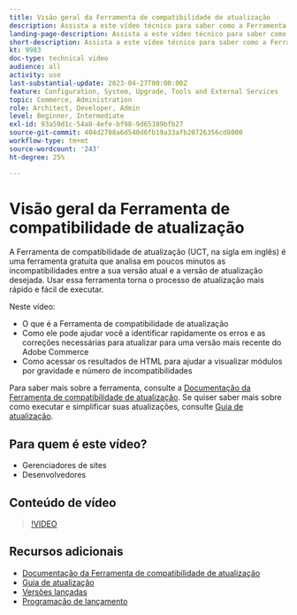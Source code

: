```yaml
---
title: Visão geral da Ferramenta de compatibilidade de atualização
description: Assista a este vídeo técnico para saber como a Ferramenta de compatibilidade de atualização pode tornar sua próxima atualização mais fácil, barata e rápida.
landing-page-description: Assista a este vídeo técnico para saber como a Ferramenta de compatibilidade de atualização pode tornar sua próxima atualização mais fácil, barata e rápida.
short-description: Assista a este vídeo técnico para saber como a Ferramenta de compatibilidade de atualização pode tornar sua próxima atualização mais fácil, barata e rápida.
kt: 9983
doc-type: technical video
audience: all
activity: use
last-substantial-update: 2023-04-27T00:00:00Z
feature: Configuration, System, Upgrade, Tools and External Services
topic: Commerce, Administration
role: Architect, Developer, Admin
level: Beginner, Intermediate
exl-id: 93a59d1c-54a8-4efe-bf98-9d65389bfb27
source-git-commit: 404d2708a6d540d6fb19a33afb20726356cd8000
workflow-type: tm+mt
source-wordcount: '243'
ht-degree: 25%

---
```


# Visão geral da Ferramenta de compatibilidade de atualização

A Ferramenta de compatibilidade de atualização (UCT, na sigla em inglês) é uma ferramenta gratuita que analisa em poucos minutos as incompatibilidades entre a sua versão atual e a versão de atualização desejada. Usar essa ferramenta torna o processo de atualização mais rápido e fácil de executar.

Neste vídeo:

- O que é a Ferramenta de compatibilidade de atualização
- Como ele pode ajudar você a identificar rapidamente os erros e as correções necessárias para atualizar para uma versão mais recente do Adobe Commerce
- Como acessar os resultados de HTML para ajudar a visualizar módulos por gravidade e número de incompatibilidades

Para saber mais sobre a ferramenta, consulte a [Documentação da Ferramenta de compatibilidade de atualização](https://experienceleague.adobe.com/docs/commerce-operations/upgrade-guide/upgrade-compatibility-tool/overview.html?lang=en). Se quiser saber mais sobre como executar e simplificar suas atualizações, consulte [Guia de atualização](https://experienceleague.adobe.com/docs/commerce-operations/upgrade-guide/overview.html).

## Para quem é este vídeo?

- Gerenciadores de sites
- Desenvolvedores

## Conteúdo de vídeo

>[!VIDEO](https://video.tv.adobe.com/v/341245?quality=12&learn=on)

## Recursos adicionais

- [Documentação da Ferramenta de compatibilidade de atualização](https://experienceleague.adobe.com/docs/commerce-operations/upgrade-guide/upgrade-compatibility-tool/overview.html?lang=en)
- [Guia de atualização](https://experienceleague.adobe.com/docs/commerce-operations/upgrade-guide/overview.html)
- [Versões lançadas](https://experienceleague.adobe.com/docs/commerce-operations/release/versions.html)
- [Programação de lançamento](https://experienceleague.adobe.com/docs/commerce-operations/release/planning/schedule.html)
